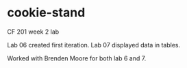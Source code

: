 # cookie-stand

CF 201 week 2 lab

Lab 06 created first iteration.
Lab 07 displayed data in tables.

Worked with Brenden Moore for both lab 6 and 7.
